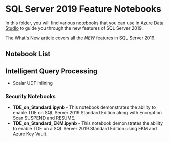 # SQL Server 2019 Feature Notebooks
In this folder, you will find various notebooks that you can use in [Azure Data Studio](https://docs.microsoft.com/sql/azure-data-studio/what-is) to guide you through the new features of SQL Server 2019.

The [What's New](https://docs.microsoft.com/en-us/sql/sql-server/what-s-new-in-sql-server-ver15?view=sql-server-ver15) article covers all the *NEW* features in SQL Server 2019.

## Notebook List
## Intelligent Query Processing
*  Scalar UDF Inlining

### Security Notebooks
* **TDE_on_Standard.ipynb** - This notebook demonstrates the ability to enable TDE on SQL Server 2019 Standard Edition along with Encryption Scan SUSPEND and RESUME.
* **TDE_on_Standard_EKM.ipynb** - This notebook demonstrates the ability to enable TDE on a SQL Server 2019 Standard Edition using EKM and Azure Key Vault.

